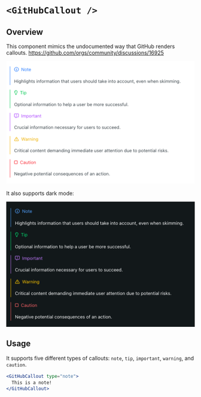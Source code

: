 # `<GitHubCallout />`

## Overview

This component mimics the undocumented way that GitHub renders callouts. https://github.com/orgs/community/discussions/16925

![GitHubCallout](callout.png)

It also supports dark mode:

![GitHubCallout dark mode](callout-dark.png)

## Usage

It supports five different types of callouts: `note`, `tip`, `important`, `warning`, and `caution`.

```jsx
<GitHubCallout type="note">
  This is a note!
</GitHubCallout>
```
